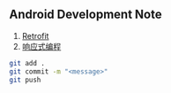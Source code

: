 ## Android Development Note

1. [Retrofit](1_Retrofit.md)
2. [响应式编程](2_响应式编程.md)

```bash
git add .
git commit -m "<message>"
git push
```